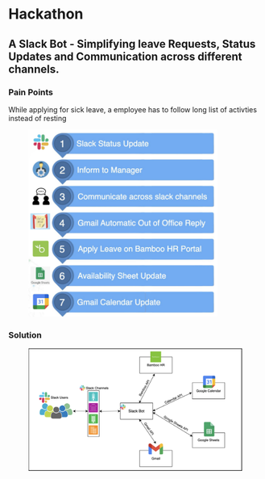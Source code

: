 # Hackathon

## A Slack Bot - Simplifying leave Requests, Status Updates and Communication across different channels.

### Pain Points

While applying for sick leave, a employee has to follow long list of activties instead of resting

<figure><img src="../.gitbook/assets/image (1) (1).png" alt="" width="375"><figcaption></figcaption></figure>

### Solution

<figure><img src="../.gitbook/assets/image (1).png" alt=""><figcaption></figcaption></figure>
